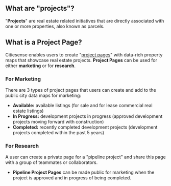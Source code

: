## What are "projects"?
"__Projects__" are real estate related initiatives that are directly associated with one or more properties, also known as parcels. 

## What is a Project Page?
Citiesense enables users to create "[project pages](http://www.citiesense.com/projects/3772)" with data-rich property maps that showcase real estate projects. __Project Pages__ can be used for either __marketing__ or for __research__. 

### __For Marketing__
There are 3 types of project pages that users can create and add to the public city data maps for marketing:
* __Available:__ available listings (for sale and for lease commercial real estate listings)
* __In Progress:__ development projects in progress (approved development projects moving forward with construction)
* __Completed:__ recently completed development projects (development projects completed within the past 5 years) 

### __For Research__
A user can create a private page for a "pipeline project" and share this page with a group of teammates or collaborators. 
* __Pipeline Project Pages__ can be made public for marketing when the project is approved and in progress of being completed.  
